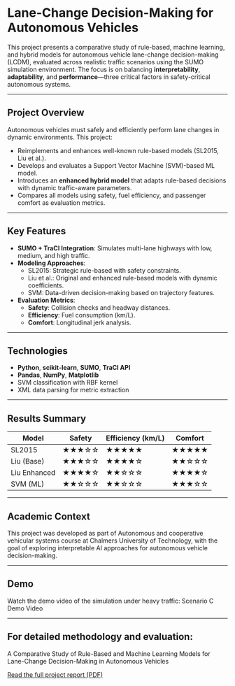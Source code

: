 # Lane-Change Decision-Making for Autonomous Vehicles

This project presents a comparative study of rule-based, machine learning, and hybrid models for autonomous vehicle lane-change decision-making (LCDM), evaluated across realistic traffic scenarios using the SUMO simulation environment. The focus is on balancing **interpretability**, **adaptability**, and **performance**—three critical factors in safety-critical autonomous systems.

---

## Project Overview

Autonomous vehicles must safely and efficiently perform lane changes in dynamic environments. This project:

- Reimplements and enhances well-known rule-based models (SL2015, Liu et al.).
- Develops and evaluates a Support Vector Machine (SVM)-based ML model.
- Introduces an **enhanced hybrid model** that adapts rule-based decisions with dynamic traffic-aware parameters.
- Compares all models using safety, fuel efficiency, and passenger comfort as evaluation metrics.

---

## Key Features

- **SUMO + TraCI Integration**: Simulates multi-lane highways with low, medium, and high traffic.
- **Modeling Approaches**:
  - SL2015: Strategic rule-based with safety constraints.
  - Liu et al.: Original and enhanced rule-based models with dynamic coefficients.
  - SVM: Data-driven decision-making based on trajectory features.
- **Evaluation Metrics**:
  - **Safety**: Collision checks and headway distances.
  - **Efficiency**: Fuel consumption (km/L).
  - **Comfort**: Longitudinal jerk analysis.

---

## Technologies

- **Python**, **scikit-learn**, **SUMO**, **TraCI API**
- **Pandas**, **NumPy**, **Matplotlib**
- SVM classification with RBF kernel
- XML data parsing for metric extraction

---

## Results Summary

| Model        | Safety | Efficiency (km/L) | Comfort |
| ------------ | ------ | ----------------- | ------- |
| SL2015       | ★★★☆☆  | ★★★★★             | ★★★★★   |
| Liu (Base)   | ★★★☆☆  | ★★★★☆             | ★★☆☆☆   |
| Liu Enhanced | ★★★★☆  | ★★☆☆☆             | ★★★★☆   |
| SVM (ML)     | ★★☆☆☆  | ★★☆☆☆             | ★★★☆☆   |

---

## Academic Context
This project was developed as part of Autonomous and cooperative vehicular systems course at Chalmers University of Technology, with the goal of exploring interpretable AI approaches for autonomous vehicle decision-making.

---

## Demo
Watch the demo video of the simulation under heavy traffic:
Scenario C Demo Video

---

## For detailed methodology and evaluation:
A Comparative Study of Rule-Based and Machine Learning Models for Lane-Change Decision-Making in Autonomous Vehicles

[Read the full project report (PDF)](./LaneChange_Paper.pdf)

